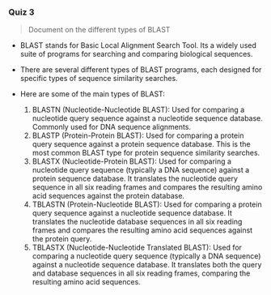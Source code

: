 ### Quiz 3
> Document on the different types of BLAST

- BLAST stands for Basic Local Alignment Search Tool. Its a widely used suite of programs for searching and comparing biological sequences. 
- There are several different types of BLAST programs, each designed for specific types of sequence similarity searches. 
- Here are some of the main types of BLAST:
  
  1. BLASTN (Nucleotide-Nucleotide BLAST): Used for comparing a nucleotide query sequence against a nucleotide sequence database.
Commonly used for DNA sequence alignments.
  2. BLASTP (Protein-Protein BLAST): Used for comparing a protein query sequence against a protein sequence database.
This is the most common BLAST type for protein sequence similarity searches.
  3. BLASTX (Nucleotide-Protein BLAST): Used for comparing a nucleotide query sequence (typically a DNA sequence) against a protein sequence database.
It translates the nucleotide query sequence in all six reading frames and compares the resulting amino acid sequences against the protein database.
  4. TBLASTN (Protein-Nucleotide BLAST): Used for comparing a protein query sequence against a nucleotide sequence database.
It translates the nucleotide database sequences in all six reading frames and compares the resulting amino acid sequences against the protein query.
  5. TBLASTX (Nucleotide-Nucleotide Translated BLAST):
Used for comparing a nucleotide query sequence (typically a DNA sequence) against a nucleotide sequence database.
It translates both the query and database sequences in all six reading frames, comparing the resulting amino acid sequences.

